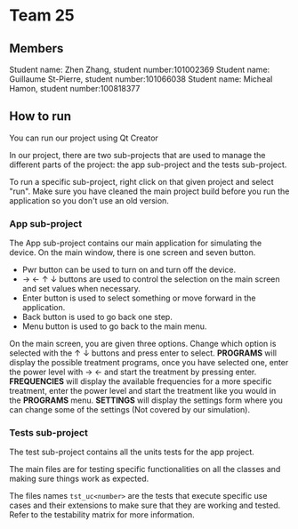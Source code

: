 # Team 25

## Members
Student name: Zhen Zhang, student number:101002369
Student name: Guillaume St-Pierre, student number:101066038
Student name: Micheal Hamon, student number:100818377

## How to run
You can run our project using Qt Creator

In our project, there are two sub-projects that are used to manage the different parts of the project: the app sub-project and the tests sub-project.

To run a specific sub-project, right click on that given project and select "run". Make sure you have cleaned the main project build before you run the application so you don't use an old version.

### App sub-project
The App sub-project contains our main application for simulating the device. On the main window, there is one screen and seven button.
* Pwr button can be used to turn on and turn off the device.
* → ← ↑ ↓ buttons are used to control the selection on the main screen and set values when necessary.
* Enter button is used to select something or move forward in the application.
* Back button is used to go back one step.
* Menu button is used to go back to the main menu.

On the main screen, you are given three options. Change which option is selected with the ↑ ↓ buttons and press enter to select. **PROGRAMS** will display the possible treatment programs, once you have selected one, enter the power level with → ← and start the treatment by pressing enter. **FREQUENCIES** will display the available frequencies for a more specific treatment, enter the power level and start the treatment like you would in the **PROGRAMS** menu. **SETTINGS** will display the settings form where you can change some of the settings (Not covered by our simulation).

### Tests sub-project
The test sub-project contains all the units tests for the app project.

The main files are for testing specific functionalities on all the classes and making sure things work as expected.

The files names `tst_uc<number>` are the tests that execute specific use cases and their extensions to make sure that they are working and tested. Refer to the testability matrix for more information.
